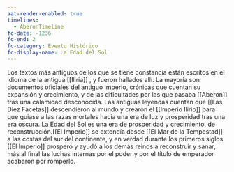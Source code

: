 ```yaml
---
aat-render-enabled: true
timelines:
  - AberonTimeline
fc-date: -1236
fc-end: 2
fc-category: Evento Histórico
fc-display-name: La Edad del Sol
---
```


Los textos más antiguos de los que se tiene constancia están escritos en el idioma de la antigua [[Iliria]] , y fueron hallados allí. La mayoría son documentos oficiales del antiguo imperio, crónicas que cuentan su expansión y crecimiento, y de las dificultades por las que pasaba [[Aberon]]  tras una calamidad desconocida. Las antiguas leyendas cuentan que [[Las Diez Facetas]] descendieron al mundo y crearon el [[Imperio Ilirio]] para que guiase a las razas mortales hacia una era de luz y prosperidad tras una era oscura. La Edad del Sol es una era de prosperidad y crecimiento, de reconstrucción.[[El Imperio]] se extendía desde [[El Mar de la Tempestad]] a las costas del sur del continente, y en verdad durante los primeros siglos [[El Imperio]] prosperó y ayudó a los demás reinos a reconstruir y sanar, más al final las luchas internas por el poder y por el título de emperador acabaron por romperlo.